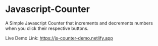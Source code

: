# Javascript-Counter
  A Simple Javascript Counter that increments and decrements numbers when you click their respective buttons.
  
  Live Demo Link: https://js-counter-demo.netlify.app
